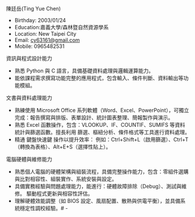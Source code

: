 陳廷岳(Ting Yue Chen)
- Birthday: 2003/01/24
- Education:嘉義大學/森林暨自然資源學系
- Location: New Taipei City
- Email: cy63161@gmail.com
- Mobile: 0965482531

資訊與程式設計能力
- 熟悉 Python 與 C 語言，具備基礎資料處理與邏輯運算能力。
- 能依課程需求撰寫功能完整的應用程式，包含輸入、條件判斷、資料輸出等功能模組。

 文書與資料處理能力
- 熟練使用 Microsoft Office 系列軟體（Word、Excel、PowerPoint），可獨立完成：報告撰寫與排版、表單設計、統計圖表整理、簡報製作與演示。
- 熟悉 Excel 函數操作，包含：VLOOKUP、IF、COUNTIF、SUMIFS 等資料統計與篩選函數。擅長利用 篩選、樞紐分析、條件格式等工具進行資料處理。
- 精通 鍵盤快速鍵 操作以提升效率：
例如：Ctrl+Shift+L（啟用篩選）、Ctrl+T（轉換為表格）、Alt+E+S（選擇性貼上）。

電腦硬體與維修能力
- 熟悉個人電腦的硬體架構與組裝流程，具備完整操作能力，包含：零組件選購與比對相容性、組裝實作、系統安裝與設定。
- 具備實務經驗與問題處理能力，能進行：硬體故障排除（Debug）、測試與維修。
驅動程式更新與相容性評估。
- 理解硬體效能調整（如 BIOS 設定、風扇配置、散熱與供電平衡），並具備系統穩定性調校經驗。# -
